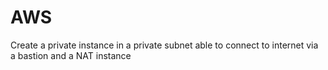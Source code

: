 # AWS
Create a private instance in a private subnet able to connect to internet via a bastion and a NAT instance
